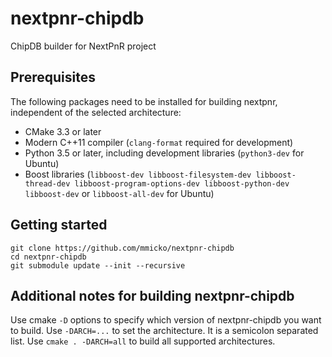# nextpnr-chipdb

ChipDB builder for NextPnR project

Prerequisites
-------------

The following packages need to be installed for building nextpnr, independent
of the selected architecture:

- CMake 3.3 or later
- Modern C++11 compiler (`clang-format` required for development)
- Python 3.5 or later, including development libraries (`python3-dev` for Ubuntu)
- Boost libraries (`libboost-dev libboost-filesystem-dev libboost-thread-dev libboost-program-options-dev libboost-python-dev libboost-dev` or `libboost-all-dev` for Ubuntu)
  
Getting started
---------------

```
git clone https://github.com/mmicko/nextpnr-chipdb
cd nextpnr-chipdb
git submodule update --init --recursive
```

Additional notes for building nextpnr-chipdb
--------------------------------------------
Use cmake `-D` options to specify which version of nextpnr-chipdb you want to build.
Use `-DARCH=...` to set the architecture. It is a semicolon separated list.
Use `cmake . -DARCH=all` to build all supported architectures.

